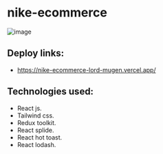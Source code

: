 # nike-ecommerce
![image](https://user-images.githubusercontent.com/79488966/228912183-2f65a61b-882a-48a0-8357-810897e888e0.png)

## Deploy links:
* https://nike-ecommerce-lord-mugen.vercel.app/

## Technologies used:
- React js.
- Tailwind css.
- Redux toolkit.
- React splide.
- React hot toast.
- React lodash.
